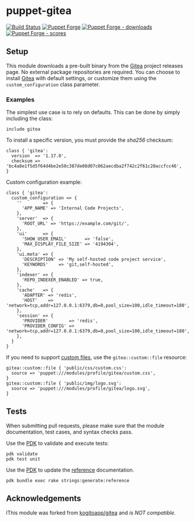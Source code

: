 # puppet-gitea

[![Build Status][build-shield]][build-status]
[![Puppet Forge][forge-shield]][forge-gitea]
[![Puppet Forge - downloads][forge-shield-dl]][forge-gitea]
[![Puppet Forge - scores][forge-shield-sc]][forge-gitea]

## Setup

This module downloads a pre-built binary from the [Gitea] project releases
page. No external package repositories are required. You can choose to install
[Gitea] with default settings, or customize them using the
`custom_configuration` class parameter.

### Examples

The simplest use case is to rely on defaults. This can be done by simply
including the class:

```puppet
include gitea
```

To install a specific version, you must provide the _sha256_ checksum:

```puppet
class { 'gitea':
  version  => '1.17.0',
  checksum => 'bc4a8e1f5d5f64d4be2e50c387de08d07c062aecdba2f742c2f61c20accfcc46',
}
```

Custom configuration example:

```puppet
class { 'gitea':
  custom_configuration => {
    ''        => {
      'APP_NAME' => 'Internal Code Projects',
    },
    'server'  => {
      'ROOT_URL' => 'https://example.com/git/',
    },
    'ui'      => {
      'SHOW_USER_EMAIL'       => 'false',
      'MAX_DISPLAY_FILE_SIZE' => '4194304',
    },
    'ui.meta' => {
      'DESCRIPTION' => 'My self-hosted code project service',
      'KEYWORDS'    => 'git,self-hosted',
    },
    'indexer' => {
      'REPO_INDEXER_ENABLED' => true,
    },
    'cache'   => {
      'ADAPTER' => 'redis',
      'HOST'    => 'network=tcp,addr=127.0.0.1:6379,db=0,pool_size=100,idle_timeout=180',
    },
    'session' => {
      'PROVIDER'        => 'redis',
      'PROVIDER_CONFIG' => 'network=tcp,addr=127.0.0.1:6379,db=0,pool_size=100,idle_timeout=180',
    },
  }
}
```

If you need to support [custom files], use the `gitea::custom::file` resource:

```puppet
gitea::custom::file { 'public/css/custom.css':
  source => 'puppet:///modules/profile/gitea/custom.css',
}
gitea::custom::file { 'public/img/logo.svg':
  source => 'puppet:///modules/profile/gitea/logo.svg',
}
```

## Tests

When submitting pull requests, please make sure that the module documentation,
test cases, and syntax checks pass.

Use the [PDK] to validate and execute tests:

```console
pdk validate
pdk test unit
```

Use the [PDK] to update the [reference] documentation.

```console
pdk bundle exec rake strings:generate:reference
```

## Acknowledgements

lThis module was forked from [kogitoapp/gitea] and _is *NOT* compatible_.


[Gitea]: https://github.com/go-gitea/gitea
[PDK]: https://puppet.com/docs/pdk/2.x/pdk.html

[build-status]: https://travis-ci.org/h0tw1r3/puppet-gitea
[build-shield]: https://travis-ci.org/h0tw1r3/puppet-gitea.png?branch=main
[forge-gitea]: https://forge.puppetlabs.com/h0tw1r3/gitea
[forge-shield]: https://img.shields.io/puppetforge/v/h0tw1r3/gitea.svg
[forge-shield-dl]: https://img.shields.io/puppetforge/dt/h0tw1r3/gitea.svg
[forge-shield-sc]: https://img.shields.io/puppetforge/f/h0tw1r3/gitea.svg

[kogitoapp/gitea]: https://forge.puppet.com/modules/kogitoapp/gitea
[reference]: REFERENCE.md
[custom files]: https://docs.gitea.io/en-us/customizing-gitea/
